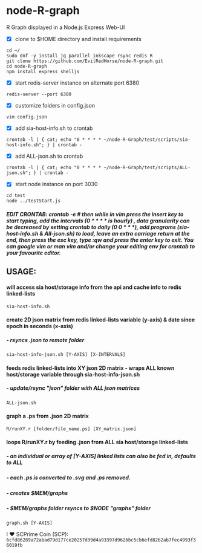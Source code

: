 # node-R-graph
R Graph displayed in a Node.js Express Web-UI


- [x] clone to $HOME directory and install requirements
```
cd ~/
sudo dnf -y install jq parallel inkscape rsync redis R
git clone https://github.com/EvilRedHorse/node-R-graph.git
cd node-R-graph
npm install express shelljs
```


- [x] start redis-server instance on alternate port 6380

`redis-server --port 6380`


- [x] customize folders in config.json

`vim config.json`


- [x] add sia-host-info.sh to crontab

`crontab -l | { cat; echo "0 * * * * ~/node-R-Graph/test/scripts/sia-host-info.sh"; } | crontab -`


- [x] add ALL-json.sh to crontab

`crontab -l | { cat; echo "0 * * * * ~/node-R-Graph/test/scripts/ALL-json.sh"; } | crontab -`

- [x] start node instance on port 3030

```
cd test
node ../testStart.js
```

##### EDIT CRONTAB: crontab -e # then while in vim press the insert key to start typing, add the intervals (0 * * * * is hourly) , data granularity can be decreased by setting crontab to daily (0 0 * * *), add programs (sia-host-info.sh & All-json.sh) to load, leave an extra carriage return at the end, then press the esc key, type :qw and press the enter key to exit. You can google vim or man vim and/or change your editing env for crontab to your favourite editor.

## USAGE:

#### will access sia host/storage info from the api and cache info to redis linked-lists
`sia-host-info.sh`

#### create 2D json matrix from redis linked-lists variable (y-axis) & date since epoch in seconds (x-axis)
##### - rsyncs .json to remote folder
`sia-host-info-json.sh [Y-AXIS] [X-INTERVALS]`

#### feeds redis linked-lists into XY json 2D matrix - wraps ALL known host/storage variable through sia-host-info-json.sh
##### - update/rsync "json" folder with ALL json matrices
`ALL-json.sh`

#### graph a .ps from .json 2D matrix
`R/runXY.r [folder/file_name.ps] [XY_matrix.json]`

#### loops R/runXY.r by feeding .json from ALL sia host/storage linked-lists 
##### - an individual or array of [Y-AXIS] linked lists can also be fed in, defaults to ALL
##### - each .ps is converted to .svg and .ps removed.
##### - creates $MEM/graphs
##### - $MEM/graphs folder rsyncs to $NODE "graphs" folder 
`graph.sh [Y-AXIS]`



I :heart: SCPrime Coin (SCP): `6cfd86289a72abad79d177ce20257d39d4a93397d9626bc5cb6efd82b2ab7fec4993f36019fb`
